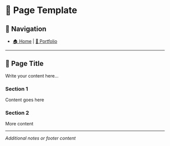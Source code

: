 # 📄 Page Template

## 📍 Navigation
- [🏠 Home](./index.md) | [💼 Portfolio](./portfolio.md)

---

## 🎯 Page Title

Write your content here...

### Section 1
Content goes here

### Section 2
More content

---

*Additional notes or footer content*
